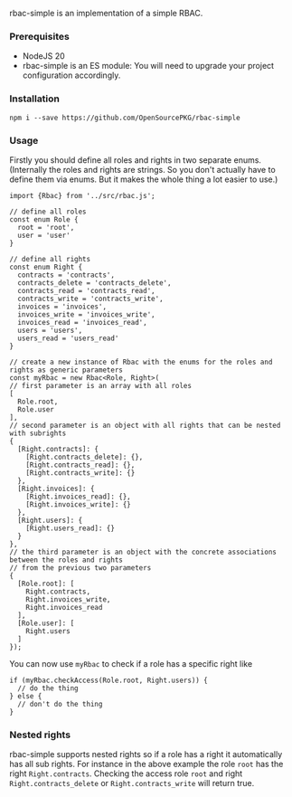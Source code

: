 rbac-simple is an implementation of a simple RBAC.

### Prerequisites

- NodeJS 20
- rbac-simple is an ES module: You will need to upgrade your project configuration accordingly.

### Installation

`npm i --save https://github.com/OpenSourcePKG/rbac-simple`

### Usage

Firstly you should define all roles and rights in two separate enums.
(Internally the roles and rights are strings. So you don't actually have to define them
via enums. But it makes the whole thing a lot easier to use.)

````
import {Rbac} from '../src/rbac.js';

// define all roles
const enum Role {
  root = 'root',
  user = 'user'
}

// define all rights
const enum Right {
  contracts = 'contracts',
  contracts_delete = 'contracts_delete',
  contracts_read = 'contracts_read',
  contracts_write = 'contracts_write',
  invoices = 'invoices',
  invoices_write = 'invoices_write',
  invoices_read = 'invoices_read',
  users = 'users',
  users_read = 'users_read'
}

// create a new instance of Rbac with the enums for the roles and rights as generic parameters
const myRbac = new Rbac<Role, Right>(
// first parameter is an array with all roles
[
  Role.root,
  Role.user
],
// second parameter is an object with all rights that can be nested with subrights
{
  [Right.contracts]: {
    [Right.contracts_delete]: {},
    [Right.contracts_read]: {},
    [Right.contracts_write]: {}
  },
  [Right.invoices]: {
    [Right.invoices_read]: {},
    [Right.invoices_write]: {}
  },
  [Right.users]: {
    [Right.users_read]: {}
  }
},
// the third parameter is an object with the concrete associations between the roles and rights
// from the previous two parameters
{
  [Role.root]: [
    Right.contracts,
    Right.invoices_write,
    Right.invoices_read
  ],
  [Role.user]: [
    Right.users
  ]
});
````

You can now use `myRbac` to check if a role has a specific right like
````
if (myRbac.checkAccess(Role.root, Right.users)) {
  // do the thing
} else {
  // don't do the thing
}
````

### Nested rights

rbac-simple supports nested rights so if a role has a right it automatically has all sub rights.
For instance in the above example the role `root` has the right `Right.contracts`. Checking the access
role `root` and right `Right.contracts_delete` or `Right.contracts_write` will return true.
